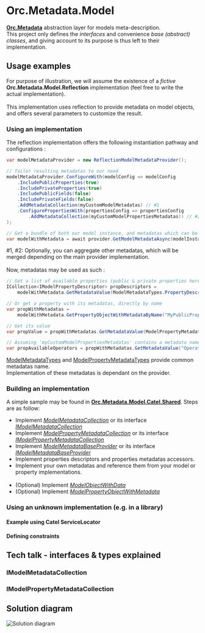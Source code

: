# Orc.Metadata.Model
**[Orc.Metadata](https://github.com/WildGums/Orc.Metadata)** abstraction layer for models meta-description.<br />
This project only defines the *interfaces* and convenience *base (abstract) classes*, and giving account to its purpose is thus left to their implementation.

## Usage examples

For purpose of illustration, we will assume the existence of a *fictive* **Orc.Metadata.Model.Reflection** implementation (feel free to write the actual implementation).<br/><br/>
This implementation uses reflection to provide metadata on model objects, and offers several parameters to customize the result.

### Using an implementation

The reflection implementation offers the following instantiation pathway and configurations :<br/>
```C#
var modelMetadataProvider = new ReflectionModelMetadataProvider();

// Tailor resulting metadatas to our need
modelMetadataProvider.ConfigureWith(modelConfig => modelConfig
    .IncludePublicProperties(true)
    .IncludePrivateProperties(true)
    .IncludePublicFields(false)
    .IncludePrivateFields(false)
    .AddMetadataCollection(myCustomModelMetadatas) // #1
    .ConfigurePropertiesWith(propertiesConfig => propertiesConfig
        .AddMetadataCollection(myCustomModelPropertiesMetadatas)) // #2
);

// Get a bundle of both our model instance, and metadatas which can be applied to it.
var modelWithMetadata = await provider.GetModelMetadataAsync(modelInstance);
```

\#1, #2: Optionally, you can aggregate other metadatas, which will be merged depending on the main provider implementation.<br/><br/>
Now, metadatas may be used as such :
```C#
// Get a list of available properties (public & private properties here)
ICollection<IModelPropertyDescriptor> propDescriptors =
    modelWithMetadata.GetMetadataValue(ModelMetadataTypes.PropertyDescriptors);

// Or get a property with its metadatas, directly by name
var propWithMetadatas =
    modelWithMetadata.GetPropertyObjectWithMetadataByName("MyPublicProperty");

// Get its value
var propValue = propWithMetadatas.GetMetadataValue(ModelPropertyMetadataTypes.Value);

// Assuming 'myCustomModelPropertiesMetadatas' contains a metadata named 'Operators'
var propAvailableOperators = propWithMetadatas.GetMetadataValue("Operators");
```

[ModelMetadataTypes](/blob/master/src/Orc.Metadata.Model/Orc.Metadata.Model.Shared/Models/Model/ModelMetadataTypes.cs) and [ModelPropertyMetadataTypes](/blob/master/src/Orc.Metadata.Model/Orc.Metadata.Model.Shared/Models/Properties/ModelPropertyMetadataTypes.cs) provide common metadatas name.<br />
Implementation of these metadatas is dependant on the provider.

### Building an implementation

A simple sample may be found in **[Orc.Metadata.Model.Catel.Shared](/blob/master/src/Orc.Metadata.Model.Tests/Orc.Metadata.Model.Catel.Shared/)**.
Steps are as follow:

* Implement *[ModelMetadataCollection](/blob/master/src/Orc.Metadata.Model/Orc.Metadata.Model.Shared/Models/Model/ModelMetadataCollection.cs)* or its interface *[IModelMetadataCollection](/blob/master/src/Orc.Metadata.Model/Orc.Metadata.Model.Shared/Models/Interfaces/IModelMetadataCollection.cs)*
* Implement *[ModelPropertyMetadataCollection](/blob/master/src/Orc.Metadata.Model/Orc.Metadata.Model.Shared/Models/Properties/ModelPropertyMetadataCollection.cs)* or its interface *[IModelPropertyMetadataCollection](/blob/master/src/Orc.Metadata.Model/Orc.Metadata.Model.Shared/Models/Interfaces/IModelPropertyMetadataCollection.cs)*
* Implement *[ModelMetadataBaseProvider](/blob/master/src/Orc.Metadata.Model/Orc.Metadata.Model.Shared/Providers/ModelMetadataBaseProvider.cs)* or its interface *[IModelMetadataBaseProvider](/blob/master/src/Orc.Metadata.Model/Orc.Metadata.Model.Shared/Providers/Interfaces/IModelMetadataBaseProvider.cs)*
* Implement properties descriptors and properties metadatas accessors.
* Implement your own metadatas and reference them from your model or property implementations.
<br/><br/> 
* (Optional) Implement *[ModelObjectWithData](/blob/master/src/Orc.Metadata.Model/Orc.Metadata.Model.Shared/Models/Model/ModelObjectWithData.cs)*
* (Optional) Implement *[ModelPropertyObjectWithMetadata](/blob/master/src/Orc.Metadata.Model/Orc.Metadata.Model.Shared/Models/Properties/ModelPropertyObjectWithMetadata.cs)*

### Using an unknown implementation (e.g. in a library)

#### Example using Catel ServiceLocator

#### Defining constraints


## Tech talk - interfaces & types explained

### IModelMetadataCollection

### IModelPropertyMetadataCollection

## Solution diagram

![Solution diagram](https://i.imgur.com/i9xgZ9l.png)
